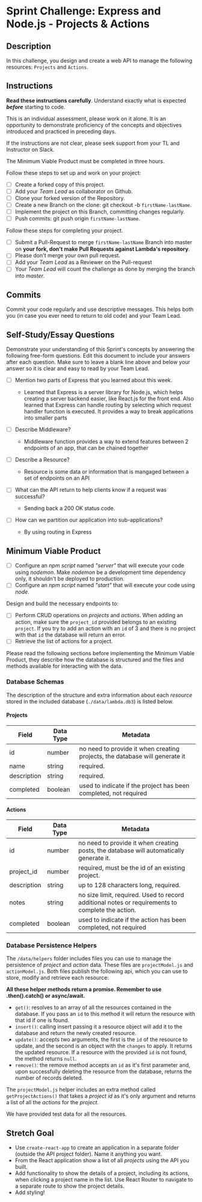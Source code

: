 # Sprint Challenge: Express and Node.js - Projects & Actions

## Description

In this challenge, you design and create a web API to manage the following resources: `Projects` and `Actions`.

## Instructions

**Read these instructions carefully**. Understand exactly what is expected **_before_** starting to code.

This is an individual assessment, please work on it alone. It is an opportunity to demonstrate proficiency of the concepts and objectives introduced and practiced in preceding days.

If the instructions are not clear, please seek support from your TL and Instructor on Slack.

The Minimum Viable Product must be completed in three hours.

Follow these steps to set up and work on your project:

- [ ] Create a forked copy of this project.
- [ ] Add your _Team Lead_ as collaborator on Github.
- [ ] Clone your forked version of the Repository.
- [ ] Create a new Branch on the clone: git checkout -b `firstName-lastName`.
- [ ] Implement the project on this Branch, committing changes regularly.
- [ ] Push commits: git push origin `firstName-lastName`.

Follow these steps for completing your project.

- [ ] Submit a Pull-Request to merge `firstName-lastName` Branch into master on **your fork, don't make Pull Requests against Lambda's repository**.
- [ ] Please don't merge your own pull request.
- [ ] Add your _Team Lead_ as a Reviewer on the Pull-request
- [ ] Your _Team Lead_ will count the challenge as done by merging the branch into _master_.

## Commits

Commit your code regularly and use descriptive messages. This helps both you (in case you ever need to return to old code) and your Team Lead.

## Self-Study/Essay Questions

Demonstrate your understanding of this Sprint's concepts by answering the following free-form questions. Edit this document to include your answers after each question. Make sure to leave a blank line above and below your answer so it is clear and easy to read by your Team Lead.

- [ ] Mention two parts of Express that you learned about this week.
    - Learned that Express is a server library for Node.js, which helps creating a server backend easier, like React.js for the front end. Also learned that Express can handle routing by selecting which request handler function is executed. It provides a way to break applications into smaller parts

- [ ] Describe Middleware?
    - Middleware function provides a way to extend features between 2 endpoints of an app, that can be chained together

- [ ] Describe a Resource?
    - Resource is some data or information that is mangaged between a set of endpoints on an API

- [ ] What can the API return to help clients know if a request was successful?
    - Sending back a 200 OK status code.

- [ ] How can we partition our application into sub-applications?
    - By using routing in Express

## Minimum Viable Product

- [ ] Configure an _npm script_ named _"server"_ that will execute your code using _nodemon_. Make _nodemon_ be a development time dependency only, it shouldn't be deployed to production.
- [ ] Configure an _npm script_ named _"start"_ that will execute your code using _node_.

Design and build the necessary endpoints to:

- [ ] Perform CRUD operations on _projects_ and _actions_. When adding an action, make sure the `project_id` provided belongs to an existing `project`. If you try to add an action with an `id` of 3 and there is no project with that `id` the database will return an error.
- [ ] Retrieve the list of actions for a project.

Please read the following sections before implementing the Minimum Viable Product, they describe how the database is structured and the files and methods available for interacting with the data.

### Database Schemas

The description of the structure and extra information about each _resource_ stored in the included database (`./data/lambda.db3`) is listed below.

#### Projects

| Field       | Data Type | Metadata                                                                    |
| ----------- | --------- | --------------------------------------------------------------------------- |
| id          | number    | no need to provide it when creating projects, the database will generate it |
| name        | string    | required.                                                                   |
| description | string    | required.                                                                   |
| completed   | boolean   | used to indicate if the project has been completed, not required            |

#### Actions

| Field       | Data Type | Metadata                                                                                         |
| ----------- | --------- | ------------------------------------------------------------------------------------------------ |
| id          | number    | no need to provide it when creating posts, the database will automatically generate it.          |
| project_id  | number    | required, must be the id of an existing project.                                                 |
| description | string    | up to 128 characters long, required.                                                             |
| notes       | string    | no size limit, required. Used to record additional notes or requirements to complete the action. |
| completed   | boolean   | used to indicate if the action has been completed, not required                                  |

### Database Persistence Helpers

The `/data/helpers` folder includes files you can use to manage the persistence of _project_ and _action_ data. These files are `projectModel.js` and `actionModel.js`. Both files publish the following api, which you can use to store, modify and retrieve each resource:

**All these helper methods return a promise. Remember to use .then().catch() or async/await.**

- `get()`: resolves to an array of all the resources contained in the database. If you pass an `id` to this method it will return the resource with that id if one is found.
- `insert()`: calling insert passing it a resource object will add it to the database and return the newly created resource.
- `update()`: accepts two arguments, the first is the `id` of the resource to update, and the second is an object with the `changes` to apply. It returns the updated resource. If a resource with the provided `id` is not found, the method returns `null`.
- `remove()`: the remove method accepts an `id` as it's first parameter and, upon successfully deleting the resource from the database, returns the number of records deleted.

The `projectModel.js` helper includes an extra method called `getProjectActions()` that takes a _project id_ as it's only argument and returns a list of all the _actions_ for the _project_.

We have provided test data for all the resources.

## Stretch Goal

- Use `create-react-app` to create an application in a separate folder (outside the API project folder). Name it anything you want.
- From the React application show a list of all _projects_ using the API you built.
- Add functionality to show the details of a project, including its actions, when clicking a project name in the list. Use React Router to navigate to a separate route to show the project details.
- Add styling!
